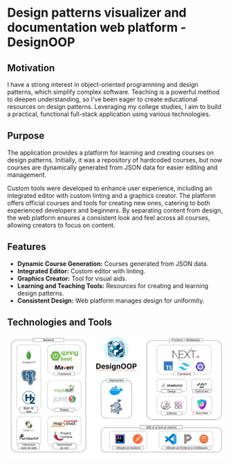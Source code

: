 # Design patterns visualizer and documentation web platform - DesignOOP

## Motivation

I have a strong interest in object-oriented programming and design patterns, which simplify complex software. Teaching is a powerful method to deepen understanding, so I've been eager to create educational resources on design patterns. Leveraging my college studies, I aim to build a practical, functional full-stack application using various technologies.

## Purpose

The application provides a platform for learning and creating courses on design patterns. Initially, it was a repository of hardcoded courses, but now courses are dynamically generated from JSON data for easier editing and management. 

Custom tools were developed to enhance user experience, including an integrated editor with custom linting and a graphics creator. The platform offers official courses and tools for creating new ones, catering to both experienced developers and beginners. By separating content from design, the web platform ensures a consistent look and feel across all courses, allowing creators to focus on content.

## Features

- **Dynamic Course Generation:** Courses generated from JSON data.
- **Integrated Editor:** Custom editor with linting.
- **Graphics Creator:** Tool for visual aids.
- **Learning and Teaching Tools:** Resources for creating and learning design patterns.
- **Consistent Design:** Web platform manages design for uniformity.

## Technologies and Tools

![Technologies](https://github.com/DragosGhinea/DesignOOP/blob/main/images/technologies.png)
